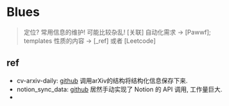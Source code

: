 
# Blues
> 定位? 常用信息的维护! 可能比较杂乱!
> [关联] 自动化需求 -> [Pawwf]; templates 性质的内容 -> [_ref] 或者 [Leetcode]


## ref

- cv-arxiv-daily: [github](https://github.com/Vincentqyw/cv-arxiv-daily) 调用arXiv的结构将结构化信息保存下来. 
- notion_sync_data: [github](https://github.com/Qliangw/notion_sync_data/) 居然手动实现了 Notion 的 API 调用, 工作量巨大. 
- 